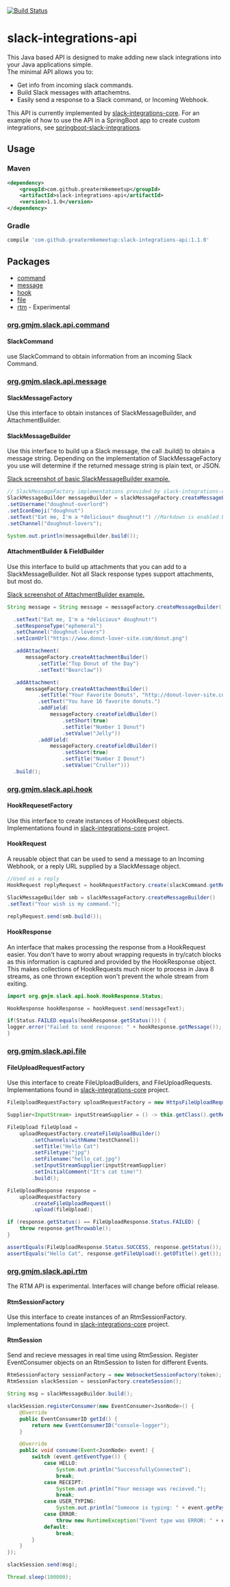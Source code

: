 [![Build Status](https://travis-ci.org/GreaterMKEMeetup/slack-integrations-api.svg?branch=master)](https://travis-ci.org/GreaterMKEMeetup/slack-integrations-api)

# slack-integrations-api

This Java based API is designed to make adding new slack integrations into your Java applications simple.  
The minimal API allows you to:
* Get info from incoming slack commands.
* Build Slack messages with attachemtns.
* Easily send a response to a Slack command, or Incoming Webhook.

This API is currently implemented by [slack-integrations-core](https://github.com/GreaterMKEMeetup/slack-integrations-core).
For an example of how to use the API in a SpringBoot app to create custom integrations, see [springboot-slack-integrations](https://github.com/GreaterMKEMeetup/springboot-slack-integrations).

## Usage
### Maven
```xml
<dependency>
    <groupId>com.github.greatermkemeetup</groupId>
    <artifactId>slack-integrations-api</artifactId>
    <version>1.1.0</version>
</dependency>
```
### Gradle
```groovy
compile 'com.github.greatermkemeetup:slack-integrations-api:1.1.0'
```

## Packages

- [command](#orggmjmslackapicommand)
- [message](#orggmjmslackapimessage)
- [hook](#orggmjmslackapihook)
- [file](#orggmjmslackapifile)
- [rtm](#orggmjmslackapirtm) - Experimental

### [org.gmjm.slack.api.command](/src/main/java/org/gmjm/slack/api/command)

#### SlackCommand
use SlackCommand to obtain information from an incoming Slack Command.


### [org.gmjm.slack.api.message](/src/main/java/org/gmjm/slack/api/message)

#### SlackMessageFactory
Use this interface to obtain instances of SlackMessageBuilder, and AttachmentBuilder.

#### SlackMessageBuilder
Use this interface to build up a Slack message, the call .build() to obtain a message string.  Depending on the implementation of SlackMessageFactory you use will determine if the returned message string is plain text, or JSON.

[Slack screenshot of basic SlackMessageBuilder example.](http://imgur.com/jM2Qa39)

```java
// SlackMessageFactory implementations provided by slack-integrations-core.
SlackMessageBuilder messageBuilder = slackMessageFactory.createMessageBuilder()
.setUsername("doughnut-overlord")
.setIconEmoji("doughnut")
.setText("Eat me, I'm a *delicious* doughnut!") //Markdown is enabled by default
.setChannel("doughnut-lovers");

System.out.println(messageBuilder.build());
```

#### AttachmentBuilder & FieldBuilder
Use this interface to build up attachments that you can add to a SlackMessageBuilder.  Not all Slack response types support attachments, but most do.

[Slack screenshot of AttachmentBuilder example.](http://imgur.com/61S01vb)

```java
String message = String message = messageFactory.createMessageBuilder()

  .setText("Eat me, I'm a *delicious* doughnut!")
  .setResponseType("ephemeral")
  .setChannel("doughnut-lovers")
  .setIconUrl("https://www.donut-lover-site.com/donut.png")

  .addAttachment(
	  messageFactory.createAttachmentBuilder()
		  .setTitle("Top Donut of the Day")
		  .setText("Bearclaw"))

  .addAttachment(
	  messageFactory.createAttachmentBuilder()
		  .setTitle("Your Favorite Donuts", "http://donut-lover-site.com/user/1234")
		  .setText("You have 16 favorite donuts.")
		  .addField(
			  messageFactory.createFieldBuilder()
				  .setShort(true)
				  .setTitle("Number 1 Donut")
				  .setValue("Jelly"))
		  .addField(
			  messageFactory.createFieldBuilder()
				  .setShort(true)
				  .setTitle("Number 2 Donut")
				  .setValue("Cruller")))
  .build();
```

### [org.gmjm.slack.api.hook](/src/main/java/org/gmjm/slack/api/hook)

#### HookRequesetFactory
Use this interface to create instances of HookRequest objects.  Implementations found in [slack-integrations-core](https://github.com/GreaterMKEMeetup/slack-integrations-core) project.

#### HookRequest
A reusable object that can be used to send a message to an Incoming Webhook, or a reply URL supplied by a SlackMessage object.

```java
//Used as a reply
HookRequest replyRequest = hookRequestFactory.create(slackCommand.getResponseUrl());

SlackMessageBuilder smb = slackMessageFactory.createMessageBuilder()
.setText("Your wish is my command.");

replyRequest.send(smb.build()); 
```

#### HookResponse
An interface that makes processing the response from a HookRequest easier.  You don't have to worry about wrapping requests in try/catch blocks as this information is captured and provided by the HookResponse object.  This makes collections of HookRequests much nicer to process in Java 8 streams, as one thrown exception won't prevent the whole stream from exiting.

```java
import org.gmjm.slack.api.hook.HookResponse.Status;

HookResponse hookResponse = hookRequest.send(messageText);

if(Status.FAILED.equals(hookResponse.getStatus())) {
logger.error("Failed to send response: " + hookResponse.getMessage());
}
```

### [org.gmjm.slack.api.file](/src/main/java/org/gmjm/slack/api/file)

#### FileUploadRequestFactory
Use this interface to create FileUploadBuilders, and FileUploadRequests. Implementations found in [slack-integrations-core](https://github.com/GreaterMKEMeetup/slack-integrations-core) project.

```java
FileUploadRequestFactory uploadRequestFactory = new HttpsFileUploadRequestFactory(token);

Supplier<InputStream> inputStreamSupplier = () -> this.getClass().getResourceAsStream("/uploads/cat.jpg");

FileUpload fileUpload =
	uploadRequestFactory.createFileUploadBuilder()
		.setChannels(withName(testChannel))
		.setTitle("Hello Cat")
		.setFiletype("jpg")
		.setFilename("hello_cat.jpg")
		.setInputStreamSupplier(inputStreamSupplier)
		.setInitialComment("It's cat time!")
		.build();

FileUploadResponse response =
	uploadRequestFactory
		.createFileUploadRequest()
		.upload(fileUpload);

if (response.getStatus() == FileUploadResponse.Status.FAILED) {
	throw response.getThrowable();
}

assertEquals(FileUploadResponse.Status.SUCCESS, response.getStatus());
assertEquals("Hello Cat", response.getFileUpload().getOTitle().get());
```

### [org.gmjm.slack.api.rtm](/src/main/java/org/gmjm/slack/api/rtm)

The RTM API is experimental.  Interfaces will change before official release.

#### RtmSessionFactory 
Use this interface to create instances of an RtmSessionFactory. Implementations found in [slack-integrations-core](https://github.com/GreaterMKEMeetup/slack-integrations-core) project.

#### RtmSession
Send and recieve messages in real time using RtmSession. Register EventConsumer objects on an RtmSession to listen for
different Events.

```java
RtmSessionFactory sessionFactory = new WebsocketSessionFactory(token);
RtmSession slackSession = sessionFactory.createSession();

String msg = slackMessageBuilder.build();

slackSession.registerConsumer(new EventConsumer<JsonNode>() {
	@Override
	public EventConsumerID getId() {
		return new EventConsumerID("console-logger");
	}

	@Override
	public void consume(Event<JsonNode> event) {
		switch (event.getEventType()) {
			case HELLO:
				System.out.println("SuccessfullyConnected");
				break;
			case RECEIPT:
				System.out.println("Your message was recieved.");
				break;
			case USER_TYPING:
				System.out.println("Someone is typing: " + event.getPayload().toString());
			case ERROR:
				throw new RuntimeException("Event type was ERROR: " + event.getPayload().toString());
			default:
				break;
		}
	}
});

slackSession.send(msg);

Thread.sleep(100000);
```
